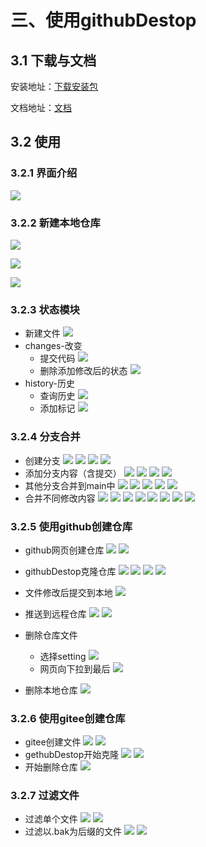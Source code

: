 
# 三、使用githubDestop

## 3.1 下载与文档

安装地址：[下载安装包](https://github.com/apps/desktop)

文档地址：[文档](https://docs.github.com/zh/desktop)

## 3.2 使用

### 3.2.1 界面介绍
![](/other/version/git/githubDestop-03.jpg)

### 3.2.2 新建本地仓库
![](/other/version/git/githubDestop-01.png)

![](/other/version/git/githubDestop-02.jpg)

![](/other/version/git/githubDestop-04.jpg)


### 3.2.3 状态模块
- 新建文件
![](/other/version/git/githubDestop-05.jpg)
- changes-改变
    + 提交代码
    ![](/other/version/git/githubDestop-06.jpg)
    + 删除添加修改后的状态
    ![](/other/version/git/githubDestop-07.jpg)
- history-历史
    + 查询历史
    ![](/other/version/git/githubDestop-08.jpg)
    + 添加标记
    ![](/other/version/git/githubDestop-09.jpg)

### 3.2.4 分支合并
- 创建分支
![](/other/version/git/githubDestop-10.jpg)
![](/other/version/git/githubDestop-11.jpg)
![](/other/version/git/githubDestop-12.jpg)
![](/other/version/git/githubDestop-13.jpg)
- 添加分支内容（含提交）
![](/other/version/git/githubDestop-14.jpg)
![](/other/version/git/githubDestop-15.jpg)
![](/other/version/git/githubDestop-16.jpg)
![](/other/version/git/githubDestop-17.jpg)
- 其他分支合并到main中
![](/other/version/git/githubDestop-18.jpg)
![](/other/version/git/githubDestop-19.jpg)
![](/other/version/git/githubDestop-20.jpg)
![](/other/version/git/githubDestop-21.jpg)
![](/other/version/git/githubDestop-22.jpg)
- 合并不同修改内容
![](/other/version/git/githubDestop-23.jpg)
![](/other/version/git/githubDestop-24.jpg)
![](/other/version/git/githubDestop-25.jpg)
![](/other/version/git/githubDestop-26.jpg)
![](/other/version/git/githubDestop-27.jpg)
![](/other/version/git/githubDestop-28.jpg)
![](/other/version/git/githubDestop-29.jpg)
![](/other/version/git/githubDestop-30.jpg)



### 3.2.5 使用github创建仓库
- github网页创建仓库
![](/other/version/git/githubDestop-31.jpg)
![](/other/version/git/githubDestop-32.jpg)
- githubDestop克隆仓库
![](/other/version/git/githubDestop-33.jpg)
![](/other/version/git/githubDestop-34.jpg)
![](/other/version/git/githubDestop-35.jpg)
![](/other/version/git/githubDestop-36.jpg)
- 文件修改后提交到本地
![](/other/version/git/githubDestop-37.jpg)

- 推送到远程仓库
![](/other/version/git/githubDestop-38.jpg)
![](/other/version/git/githubDestop-39.jpg)
- 删除仓库文件
    + 选择setting
    ![](/other/version/git/githubDestop-40.jpg)
    + 网页向下拉到最后
    ![](/other/version/git/githubDestop-41.jpg)
- 删除本地仓库
![](/other/version/git/githubDestop-42.jpg)

### 3.2.6 使用gitee创建仓库
- gitee创建文件
![](/other/version/git/githubDestop-43.jpg)
![](/other/version/git/githubDestop-44.jpg)
- gethubDestop开始克隆
![](/other/version/git/githubDestop-45.jpg)
![](/other/version/git/githubDestop-46.jpg)
- 开始删除仓库
![](/other/version/git/githubDestop-47.jpg)

### 3.2.7 过滤文件
- 过滤单个文件
![](/other/version/git/githubDestop-48.jpg)
![](/other/version/git/githubDestop-49.jpg)
- 过滤以.bak为后缀的文件
![](/other/version/git/githubDestop-50.jpg)
![](/other/version/git/githubDestop-51.jpg)

